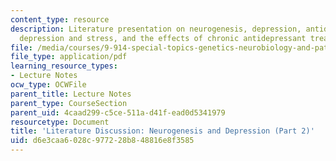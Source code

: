 ```yaml
---
content_type: resource
description: Literature presentation on neurogenesis, depression, antidepressants,
  depression and stress, and the effects of chronic antidepressant treatment.
file: /media/courses/9-914-special-topics-genetics-neurobiology-and-pathophysiology-of-psychiatric-disorders-fall-2008/d6e3caa6028c977228b848816e8f3585_MIT9_914f08_lec04.pdf
file_type: application/pdf
learning_resource_types:
- Lecture Notes
ocw_type: OCWFile
parent_title: Lecture Notes
parent_type: CourseSection
parent_uid: 4caad299-c5ce-511a-d41f-ead0d5341979
resourcetype: Document
title: 'Literature Discussion: Neurogenesis and Depression (Part 2)'
uid: d6e3caa6-028c-9772-28b8-48816e8f3585
---
```

